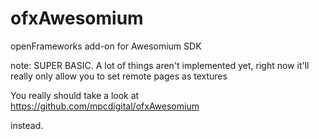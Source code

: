 ofxAwesomium
============

openFrameworks add-on for Awesomium SDK

note: SUPER BASIC. A lot of things aren't implemented yet, right now it'll really only allow you to set remote pages as textures

You really should take a look at 
https://github.com/mpcdigital/ofxAwesomium 

instead. 
